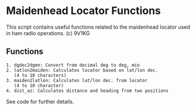 # Maidenhead Locator Functions
This script contains useful functions related to the maidenhead locator
used in ham radio operations.
(c) 9V1KG 
## Functions
    1. dgdec2dgmn: Convert from decimal deg to deg, min
    2. latlon2maiden: Calculates locator based on lat/lon dec. 
       (4 to 10 characters)
    3. maiden2latlon: Calculates lat/lon dec. from locator
       (4 to 10 character)
    4. dist_az: Calculates distance and heading from two positions
See code for further details.